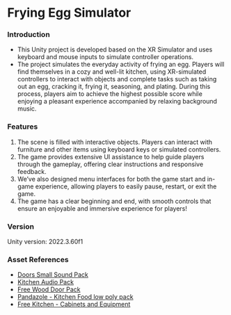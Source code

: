 # Frying Egg Simulator
### Introduction
- This Unity project is developed based on the XR Simulator and uses keyboard and mouse inputs to simulate controller operations.
- The project simulates the everyday activity of frying an egg. Players will find themselves in a cozy and well-lit kitchen, using XR-simulated controllers to interact with objects and complete tasks such as taking out an egg, cracking it, frying it, seasoning, and plating. During this process, players aim to achieve the highest possible score while enjoying a pleasant experience accompanied by relaxing background music.

### Features
1. The scene is filled with interactive objects. Players can interact with furniture and other items using keyboard keys or simulated controllers.
2. The game provides extensive UI assistance to help guide players through the gameplay, offering clear instructions and responsive feedback.
3. We’ve also designed menu interfaces for both the game start and in-game experience, allowing players to easily pause, restart, or exit the game.
4. The game has a clear beginning and end, with smooth controls that ensure an enjoyable and immersive experience for players!

### Version
Unity version: 2022.3.60f1

### Asset References
- [Doors Small Sound Pack](https://assetstore.unity.com/packages/audio/sound-fx/doors-small-sound-pack-262071)
- [Kitchen Audio Pack](https://assetstore.unity.com/packages/audio/sound-fx/kitchen-audio-pack-essential-237826)
- [Free Wood Door Pack](https://assetstore.unity.com/packages/3d/props/interior/free-wood-door-pack-280509)
- [Pandazole - Kitchen Food low poly pack](https://assetstore.unity.com/packages/3d/props/food/pandazole-kitchen-food-low-poly-pack-204525)
- [Free Kitchen - Cabinets and Equipment](https://assetstore.unity.com/packages/3d/props/interior/free-kitchen-cabinets-and-equipment-245554)

